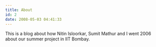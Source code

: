 ```yaml
---
title: About
id: 2
date: 2008-05-03 04:41:33
---
```


This is a blog about how Nitin Isloorkar, Sumit Mathur and I went 2006 about our summer project in IIT Bombay.